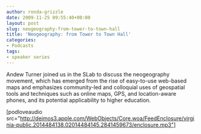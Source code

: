 ```yaml
---
author: ronda-grizzle
date: 2009-11-25 09:55:40+00:00
layout: post
slug: neogeography-from-tower-to-town-hall
title: 'Neogeography: from Tower to Town Hall'
categories:
- Podcasts
tags:
- speaker series
---
```


Andew Turner joined us in the SLab to discuss the neogeography movement, which has emerged from the rise of easy-to-use web-based maps and emphasizes community-led and colloquial uses of geospatial tools and techniques such as online maps, GPS, and location-aware phones, and its potential applicability to higher education.

[podloveaudio src="http://deimos3.apple.com/WebObjects/Core.woa/FeedEnclosure/virginia-public.2014484138.02014484145.2841459673/enclosure.mp3"]
